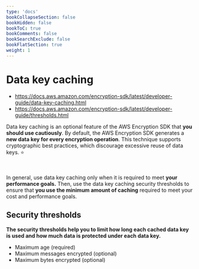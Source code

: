 ```yaml
---
type: 'docs'
bookCollapseSection: false
bookHidden: false
bookToC: true
bookComments: false
bookSearchExclude: false
bookFlatSection: true
weight: 1
---
```


# Data key caching

* https://docs.aws.amazon.com/encryption-sdk/latest/developer-guide/data-key-caching.html
* https://docs.aws.amazon.com/encryption-sdk/latest/developer-guide/thresholds.html

Data key caching is an optional feature of the AWS Encryption SDK that **you should use cautiously**. By default, the AWS Encryption SDK generates a 
**new data key for every encryption operation**. This technique supports cryptographic best practices, which discourage excessive reuse of data keys. ⭐

<br>

In general, use data key caching only when it is required to meet **your performance goals.** Then, use the data key caching security thresholds to 
ensure that **you use the minimum amount of caching** required to meet your cost and performance goals.

## Security thresholds
**The security thresholds help you to limit how long each cached data key is used and how much data is protected under each data key.**
* Maximum age (required)
* Maximum messages encrypted (optional)
* Maximum bytes encrypted (optional)
